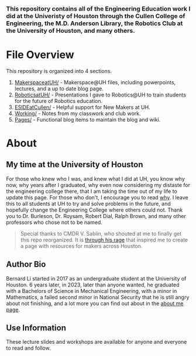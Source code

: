 ### This repository contains all of the Engineering Education work I did at the Univeristy of Houston through the Cullen College of Engineering, the M.D. Anderson Library, the Robotics Club at the University of Houston, and many others. 

# File Overview
This repository is organized into 4 sections.

1. [MakerspaceatUH/](/MakerspaceatUH/makerspace_page.md) - Makerspace@UH files, including powerpoints, lectures, and a up to date blog page. 
2. [RoboticsatUH/](/pages/why) - Presentations I gave to Robotics@UH to train students for the future of Robotics education. 
3. [ESIDEatCullen/](/ESIDEatCullen/makerspace_resources.md) - Helpful support for New Makers at UH.
4. [Working/](/pages/why) - Notes from my classwork and club work.
5. [Pages/](/Pages/why.md) - Functional blog items to maintain the blog and wiki.

# About 

## My time at the University of Houston
For those who knew who I was, and knew what I did at UH, you know why now, why years after I graduated, why even now considering my distaste for the engineering college there, that I am taking the time out of my life to update this page. For those who don't, I encourage you to read
[why](/Pages/why.md). I leave this to all students at UH to try and solve problems in the future, and hopefully change the Engineering College where others could not. Thank you to Dr. Burleson, Dr. Roysam, Robert Dial, Ralph Brown, and many other professors who chose not to be named. 

> Special thanks to CMDR V. Sablin, who shouted at me to finally get this repo reorganized. It is [through his rage](https://www.change.org/p/give-uh-students-a-place-to-learn-practical-skills) that inspired me to create a page with resources for makers across Houston.

## Author Bio
Bernard Li started in 2017 as an undergraduate student at the University of Houston. 6 years later, in 2023, later than anyone wanted, he graduated with a Bachelors of Science in Mechanical Engineering, with a minor in Mathematics, a failed second minor in National Security that he is still angry about not finishing, and a lot more you can find out about in the [about me page](./pages/about_author).

## Use Information
These lecture slides and workshops are available for anyone and everyone to read and follow. 
